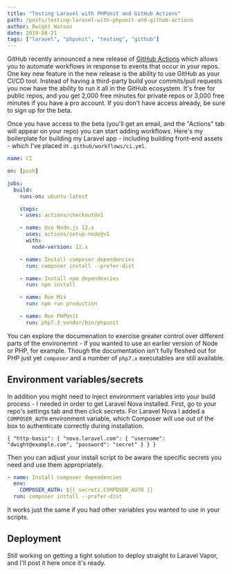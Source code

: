 ```yaml
---
title: "Testing Laravel with PHPUnit and GitHub Actions"
path: /posts/testing-laravel-with-phpunit-and-github-actions
author: Dwight Watson
date: 2019-08-21
tags: ["laravel", "phpunit", "testing", "github"]
---
```


GitHub recently announced a new release of [GitHub Actions](https://github.com/features/actions) which allows you to automate workflows in response to events that occur in your repos. One key new feature in the new release is the ability to use GitHub as your CI/CD tool. Instead of having a third-party build your commits/pull requests you now have the ability to run it all in the GitHub ecosystem. It's free for public repos, and you get 2,000 free minutes for private repos or 3,000 free minutes if you have a pro account. If you don't have access already, be sure to sign up for the beta.

Once you have access to the beta (you'll get an email, and the "Actions" tab will appear on your repo) you can start adding workflows. Here's my boilerplate for building my Laravel app - including building front-end assets - which I've placed in `.github/workflows/ci.yml`.

```yml
name: CI

on: [push]

jobs:
  build:
    runs-on: ubuntu-latest

    steps:
    - uses: actions/checkout@v1

    - name: Use Node.js 12.x
      uses: actions/setup-node@v1
      with:
        node-version: 12.x

    - name: Install composer dependencies
      run: composer install --prefer-dist

    - name: Install npm dependencies
      run: npm install

    - name: Run Mix
      run: npm run production

    - name: Run PHPUnit
      run: php7.3 vendor/bin/phpunit
```

You can explore the documenation to exercise greater control over different parts of the environemnt - if you wanted to use an earlier version of Node or PHP, for example. Though the documentation isn't fully fleshed out for PHP just yet `composer` and a number of `php7.x` executables are still available.

## Environment variables/secrets

In addition you might need to inject environment variables into your build process - I needed in order to get Laravel Nova installed. First, go to your repo's settings tab and then click secrets. For Laravel Nova I added a `COMPOSER_AUTH` environment variable, which Composer will use out of the box to authenticate correctly during installation.

```
{ "http-basic": { "nova.laravel.com": { "username": "dwight@example.com", "password": "secret" } } }
```

Then you can adjust your install script to be aware the specific secrets you need and use them appropriately.

```yml
- name: Install composer dependencies
  env:
    COMPOSER_AUTH: ${{ secrets.COMPOSER_AUTH }}
  run: composer install --prefer-dist
```

It works just the same if you had other variables you wanted to use in your scripts.

## Deployment

Still working on getting a tight solution to deploy straight to Laravel Vapor, and I'll post it here once it's ready.

